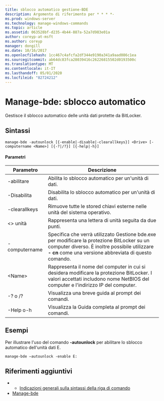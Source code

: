 ```yaml
---
title: sblocco automatico gestione-BDE
description: Argomento di riferimento per * * * *-
ms.prod: windows-server
ms.technology: manage-windows-commands
ms.topic: article
ms.assetid: 063528bf-d235-4b44-887a-52a7d983e01a
author: coreyp-at-msft
ms.author: coreyp
manager: dongill
ms.date: 10/16/2017
ms.openlocfilehash: 1cc467c4afcfa2df344e9190a341a9aad086c1ea
ms.sourcegitcommit: ab64dc83fca28039416c26226815502d0193500c
ms.translationtype: MT
ms.contentlocale: it-IT
ms.lasthandoff: 05/01/2020
ms.locfileid: "82724212"
---
```

# <a name="manage-bde-autounlock"></a>Manage-bde: sblocco automatico



Gestisce il sblocco automatico delle unità dati protette da BitLocker.

## <a name="syntax"></a>Sintassi

```
manage-bde -autounlock [{-enable|-disable|-clearallkeys}] <Drive> [-computername <Name>] [{-?|/?}] [{-help|-h}]

```

#### <a name="parameters"></a>Parametri

|Parametro|Descrizione|
|---------|-----------|
|-abilitare|Abilita lo sblocco automatico per un'unità di dati.|
|-Disabilita|Disabilita lo sblocco automatico per un'unità di dati.|
|-clearallkeys|Rimuove tutte le stored chiavi esterne nelle unità del sistema operativo.|
|\<> unità|Rappresenta una lettera di unità seguita da due punti.|
|-computername|Specifica che verrà utilizzato Gestione bde.exe per modificare la protezione BitLocker su un computer diverso. È inoltre possibile utilizzare **- cn** come una versione abbreviata di questo comando.|
|\<Name>|Rappresenta il nome del computer in cui si desidera modificare la protezione BitLocker. I valori accettati includono nome NetBIOS del computer e l'indirizzo IP del computer.|
|-? o /?|Visualizza una breve guida al prompt dei comandi.|
|-Help o-h|Visualizza la Guida completa al prompt dei comandi.|

## <a name="examples"></a>Esempi

Per illustrare l'uso del comando **-autounlock** per abilitare lo sblocco automatico dell'unità dati E.
```
manage-bde –autounlock -enable E:
```

## <a name="additional-references"></a>Riferimenti aggiuntivi

-   - [Indicazioni generali sulla sintassi della riga di comando](command-line-syntax-key.md)
-   [Manage-bde](manage-bde.md)